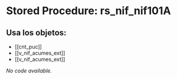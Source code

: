 # Stored Procedure: rs_nif_nif101A

## Usa los objetos:
- [[cnt_puc]]
- [[v_nif_acumes_ext]]
- [[v_nif_acumes_ext]]

*No code available.*
